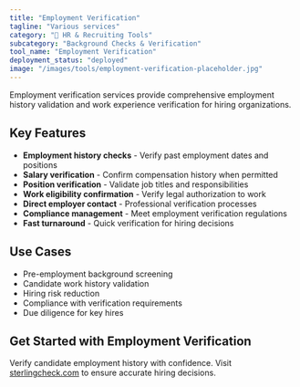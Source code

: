 ```yaml
---
title: "Employment Verification"
tagline: "Various services"
category: "👥 HR & Recruiting Tools"
subcategory: "Background Checks & Verification"
tool_name: "Employment Verification"
deployment_status: "deployed"
image: "/images/tools/employment-verification-placeholder.jpg"
---
```

Employment verification services provide comprehensive employment history validation and work experience verification for hiring organizations.

## Key Features

- **Employment history checks** - Verify past employment dates and positions
- **Salary verification** - Confirm compensation history when permitted
- **Position verification** - Validate job titles and responsibilities
- **Work eligibility confirmation** - Verify legal authorization to work
- **Direct employer contact** - Professional verification processes
- **Compliance management** - Meet employment verification regulations
- **Fast turnaround** - Quick verification for hiring decisions

## Use Cases

- Pre-employment background screening
- Candidate work history validation
- Hiring risk reduction
- Compliance with verification requirements
- Due diligence for key hires

## Get Started with Employment Verification

Verify candidate employment history with confidence. Visit [sterlingcheck.com](https://www.sterlingcheck.com) to ensure accurate hiring decisions.
